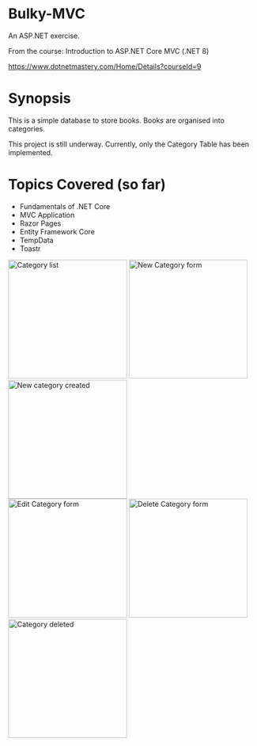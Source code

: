 # Bulky-MVC

An ASP.NET exercise.

From the course: Introduction to ASP.NET Core MVC (.NET 8)

https://www.dotnetmastery.com/Home/Details?courseId=9

# Synopsis
This is a simple database to store books. Books are organised into categories.

This project is still underway. Currently, only the Category Table has been implemented.

# Topics Covered (so far)
- Fundamentals of .NET Core
- MVC Application
- Razor Pages
- Entity Framework Core
- TempData
- Toastr


<div>
<img src="https://github.com/Barry-Fraser-Anderson/Bulky-MVC/assets/112425916/8055dfd3-56c2-48ab-949e-3f32040e13ef" alt="Category list" title="Category list" width="240">
<img src="https://github.com/Barry-Fraser-Anderson/Bulky-MVC/assets/112425916/6bea1023-7d56-42c7-9302-ac8a782d4c24" alt="New Category form" title="New category form" width="240">
<img src="https://github.com/Barry-Fraser-Anderson/Bulky-MVC/assets/112425916/7b26ed73-c194-4597-abd7-9cbff38e10b5" alt="New category created" title="New category created" width="240">
</div>

<div>
<img src="https://github.com/Barry-Fraser-Anderson/Bulky-MVC/assets/112425916/62cd38d5-a5d9-40e5-962e-6817400ab5a8" alt="Edit Category form" title="Edit Category form" width="240">
<img src="https://github.com/Barry-Fraser-Anderson/Bulky-MVC/assets/112425916/514979ad-d0e9-4002-9a72-b17d84ae9f94" alt="Delete Category form" title="Delete Category form" width="240">
<img src="https://github.com/Barry-Fraser-Anderson/Bulky-MVC/assets/112425916/fdc15db6-cfe5-4e1f-ac3a-53a2607109e9" alt="Category deleted" title="Category deleted" width="240">
</div>


